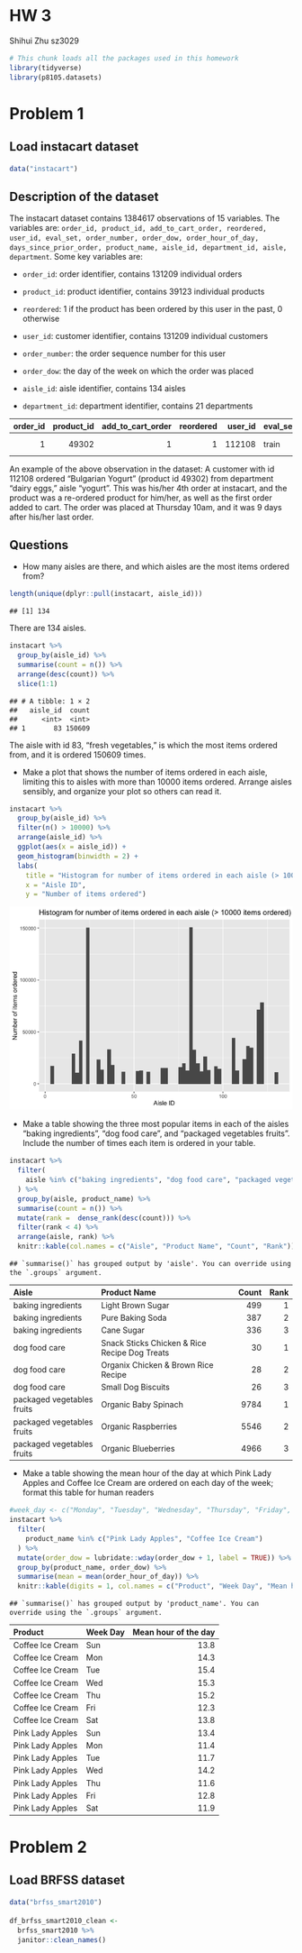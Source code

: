 HW 3
================
Shihui Zhu sz3029

``` r
# This chunk loads all the packages used in this homework
library(tidyverse)
library(p8105.datasets)
```

# Problem 1

## Load instacart dataset

``` r
data("instacart")
```

## Description of the dataset

The instacart dataset contains 1384617 observations of 15 variables. The
variables are:
`order_id, product_id, add_to_cart_order, reordered, user_id, eval_set, order_number, order_dow, order_hour_of_day, days_since_prior_order, product_name, aisle_id, department_id, aisle, department`.
Some key variables are:

-   `order_id`: order identifier, contains 131209 individual orders

-   `product_id`: product identifier, contains 39123 individual products

-   `reordered`: 1 if the product has been ordered by this user in the
    past, 0 otherwise

-   `user_id`: customer identifier, contains 131209 individual customers

-   `order_number`: the order sequence number for this user

-   `order_dow`: the day of the week on which the order was placed

-   `aisle_id`: aisle identifier, contains 134 aisles

-   `department_id`: department identifier, contains 21 departments

| order\_id | product\_id | add\_to\_cart\_order | reordered | user\_id | eval\_set | order\_number | order\_dow | order\_hour\_of\_day | days\_since\_prior\_order | product\_name    | aisle\_id | department\_id | aisle  | department |
|----------:|------------:|---------------------:|----------:|---------:|:----------|--------------:|-----------:|---------------------:|--------------------------:|:-----------------|----------:|---------------:|:-------|:-----------|
|         1 |       49302 |                    1 |         1 |   112108 | train     |             4 |          4 |                   10 |                         9 | Bulgarian Yogurt |       120 |             16 | yogurt | dairy eggs |

An example of the above observation in the dataset: A customer with id
112108 ordered “Bulgarian Yogurt” (product id 49302) from department
“dairy eggs,” aisle “yogurt”. This was his/her 4th order at instacart,
and the product was a re-ordered product for him/her, as well as the
first order added to cart. The order was placed at Thursday 10am, and it
was 9 days after his/her last order.

## Questions

-   How many aisles are there, and which aisles are the most items
    ordered from?

``` r
length(unique(dplyr::pull(instacart, aisle_id)))
```

    ## [1] 134

There are 134 aisles.

``` r
instacart %>%
  group_by(aisle_id) %>%
  summarise(count = n()) %>%
  arrange(desc(count)) %>%
  slice(1:1)
```

    ## # A tibble: 1 × 2
    ##   aisle_id  count
    ##      <int>  <int>
    ## 1       83 150609

The aisle with id 83, “fresh vegetables,” is which the most items
ordered from, and it is ordered 150609 times.

-   Make a plot that shows the number of items ordered in each aisle,
    limiting this to aisles with more than 10000 items ordered. Arrange
    aisles sensibly, and organize your plot so others can read it.

``` r
instacart %>%
  group_by(aisle_id) %>%
  filter(n() > 10000) %>%
  arrange(aisle_id) %>%
  ggplot(aes(x = aisle_id)) +
  geom_histogram(binwidth = 2) +
  labs(
    title = "Histogram for number of items ordered in each aisle (> 10000 items ordered)",
    x = "Aisle ID",
    y = "Number of items ordered")
```

![](p8105_hw3_sz3029_files/figure-gfm/unnamed-chunk-4-1.png)<!-- -->

-   Make a table showing the three most popular items in each of the
    aisles “baking ingredients”, “dog food care”, and “packaged
    vegetables fruits”. Include the number of times each item is ordered
    in your table.

``` r
instacart %>%
  filter(
    aisle %in% c("baking ingredients", "dog food care", "packaged vegetables fruits")
  ) %>%
  group_by(aisle, product_name) %>%
  summarise(count = n()) %>%
  mutate(rank =  dense_rank(desc(count))) %>%
  filter(rank < 4) %>% 
  arrange(aisle, rank) %>%
  knitr::kable(col.names = c("Aisle", "Product Name", "Count", "Rank"))
```

    ## `summarise()` has grouped output by 'aisle'. You can override using the `.groups` argument.

| Aisle                      | Product Name                                  | Count | Rank |
|:---------------------------|:----------------------------------------------|------:|-----:|
| baking ingredients         | Light Brown Sugar                             |   499 |    1 |
| baking ingredients         | Pure Baking Soda                              |   387 |    2 |
| baking ingredients         | Cane Sugar                                    |   336 |    3 |
| dog food care              | Snack Sticks Chicken & Rice Recipe Dog Treats |    30 |    1 |
| dog food care              | Organix Chicken & Brown Rice Recipe           |    28 |    2 |
| dog food care              | Small Dog Biscuits                            |    26 |    3 |
| packaged vegetables fruits | Organic Baby Spinach                          |  9784 |    1 |
| packaged vegetables fruits | Organic Raspberries                           |  5546 |    2 |
| packaged vegetables fruits | Organic Blueberries                           |  4966 |    3 |

-   Make a table showing the mean hour of the day at which Pink Lady
    Apples and Coffee Ice Cream are ordered on each day of the week;
    format this table for human readers

``` r
#week_day <- c("Monday", "Tuesday", "Wednesday", "Thursday", "Friday", "Saturday", "Sunday")
instacart %>%
  filter(
    product_name %in% c("Pink Lady Apples", "Coffee Ice Cream")
  ) %>%
  mutate(order_dow = lubridate::wday(order_dow + 1, label = TRUE)) %>%
  group_by(product_name, order_dow) %>%
  summarise(mean = mean(order_hour_of_day)) %>%
  knitr::kable(digits = 1, col.names = c("Product", "Week Day", "Mean hour of the day"))
```

    ## `summarise()` has grouped output by 'product_name'. You can override using the `.groups` argument.

| Product          | Week Day | Mean hour of the day |
|:-----------------|:---------|---------------------:|
| Coffee Ice Cream | Sun      |                 13.8 |
| Coffee Ice Cream | Mon      |                 14.3 |
| Coffee Ice Cream | Tue      |                 15.4 |
| Coffee Ice Cream | Wed      |                 15.3 |
| Coffee Ice Cream | Thu      |                 15.2 |
| Coffee Ice Cream | Fri      |                 12.3 |
| Coffee Ice Cream | Sat      |                 13.8 |
| Pink Lady Apples | Sun      |                 13.4 |
| Pink Lady Apples | Mon      |                 11.4 |
| Pink Lady Apples | Tue      |                 11.7 |
| Pink Lady Apples | Wed      |                 14.2 |
| Pink Lady Apples | Thu      |                 11.6 |
| Pink Lady Apples | Fri      |                 12.8 |
| Pink Lady Apples | Sat      |                 11.9 |

# Problem 2

## Load BRFSS dataset

``` r
data("brfss_smart2010")

df_brfss_smart2010_clean <- 
  brfss_smart2010 %>% 
  janitor::clean_names()
```
